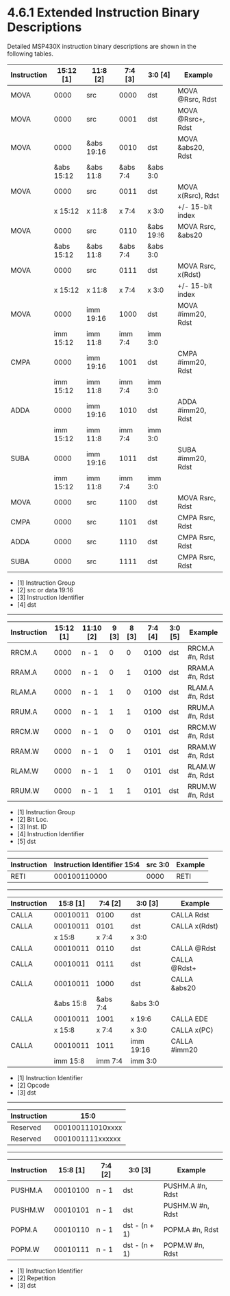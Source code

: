 # 4.6.1 Extended Instruction Binary Descriptions

Detailed MSP430X instruction binary descriptions are shown in the following tables.

| Instruction | 15:12 [1]  | 11:8 [2]   | 7:4 [3]  | 3:0 [4]    | Example             |
| ----------- | ---------- | ---------- | -------- | ---------- | ------------------- |
| MOVA        | 0000       | src        | 0000     | dst        | MOVA @Rsrc, Rdst    |
| MOVA        | 0000       | src        | 0001     | dst        | MOVA @Rsrc+, Rdst   |
| MOVA        | 0000       | &abs 19:16 | 0010     | dst        | MOVA &abs20, Rdst   |
|             | &abs 15:12 | &abs 11:8  | &abs 7:4 | &abs 3:0   |                     |
| MOVA        | 0000       | src        | 0011     | dst        | MOVA x(Rsrc), Rdst  |
|             | x 15:12    | x 11:8     | x 7:4    | x 3:0      | +/- 15-bit index    |
| MOVA        | 0000       | src        | 0110     | &abs 19:!6 | MOVA Rsrc, &abs20   |
|             | &abs 15:12 | &abs 11:8  | &abs 7:4 | &abs 3:0   |                     |
| MOVA        | 0000       | src        | 0111     | dst        | MOVA Rsrc, x(Rdst)  |
|             | x 15:12    | x 11:8     | x 7:4    | x 3:0      | +/- 15-bit index    |
| MOVA        | 0000       | imm 19:16  | 1000     | dst        | MOVA #imm20, Rdst   |
|             | imm 15:12  | imm 11:8   | imm 7:4  | imm 3:0    |                     |
| CMPA        | 0000       | imm 19:16  | 1001     | dst        | CMPA #imm20, Rdst   |
|             | imm 15:12  | imm 11:8   | imm 7:4  | imm 3:0    |                     |
| ADDA        | 0000       | imm 19:16  | 1010     | dst        | ADDA #imm20, Rdst   |
|             | imm 15:12  | imm 11:8   | imm 7:4  | imm 3:0    |                     |
| SUBA        | 0000       | imm 19:16  | 1011     | dst        | SUBA #imm20, Rdst   |
|             | imm 15:12  | imm 11:8   | imm 7:4  | imm 3:0    |                     |
| MOVA        | 0000       | src        | 1100     | dst        | MOVA Rsrc, Rdst     |
| CMPA        | 0000       | src        | 1101     | dst        | CMPA Rsrc, Rdst     |
| ADDA        | 0000       | src        | 1110     | dst        | CMPA Rsrc, Rdst     |
| SUBA        | 0000       | src        | 1111     | dst        | CMPA Rsrc, Rdst     |

- [1] Instruction Group
- [2] src or data 19:16
- [3] Instruction Identifier
- [4] dst

---

| Instruction | 15:12 [1] | 11:10 [2] | 9 [3] | 8 [3] | 7:4 [4] | 3:0 [5] | Example         |
| ----------- | --------- | --------- | ----- | ----- | ------- | ------- | --------------- |
| RRCM.A      | 0000      | n - 1     | 0     | 0     | 0100    | dst     | RRCM.A #n, Rdst |
| RRAM.A      | 0000      | n - 1     | 0     | 1     | 0100    | dst     | RRAM.A #n, Rdst |
| RLAM.A      | 0000      | n - 1     | 1     | 0     | 0100    | dst     | RLAM.A #n, Rdst |
| RRUM.A      | 0000      | n - 1     | 1     | 1     | 0100    | dst     | RRUM.A #n, Rdst |
| RRCM.W      | 0000      | n - 1     | 0     | 0     | 0101    | dst     | RRCM.W #n, Rdst |
| RRAM.W      | 0000      | n - 1     | 0     | 1     | 0101    | dst     | RRAM.W #n, Rdst |
| RLAM.W      | 0000      | n - 1     | 1     | 0     | 0101    | dst     | RLAM.W #n, Rdst |
| RRUM.W      | 0000      | n - 1     | 1     | 1     | 0101    | dst     | RRUM.W #n, Rdst |

- [1] Instruction Group
- [2] Bit Loc.
- [3] Inst. ID
- [4] Instruction Identifier
- [5] dst

---

| Instruction | Instruction Identifier 15:4 | src 3:0 | Example |
| ----------- | --------------------------- | ------- | ------- |
| RETI        | 000100110000                | 0000    | RETI    |

---

| Instruction | 15:8 [1]  | 7:4 [2]  | 3:0 [3]   | Example       |
| ----------- | --------- | -------- | --------- | ------------- |
| CALLA       | 00010011  | 0100     | dst       | CALLA Rdst    |
| CALLA       | 00010011  | 0101     | dst       | CALLA x(Rdst) |
|             | x 15:8    | x 7:4    | x 3:0     |               |
| CALLA       | 00010011  | 0110     | dst       | CALLA @Rdst   |
| CALLA       | 00010011  | 0111     | dst       | CALLA @Rdst+  |
| CALLA       | 00010011  | 1000     | dst       | CALLA &abs20  |
|             | &abs 15:8 | &abs 7:4 | &abs 3:0  |               |
| CALLA       | 00010011  | 1001     | x 19:6    | CALLA EDE     |
|             | x 15:8    | x 7:4    | x 3:0     | CALLA x(PC)   |
| CALLA       | 00010011  | 1011     | imm 19:16 | CALLA #imm20  |
|             | imm 15:8  | imm 7:4  | imm 3:0   |               |

- [1] Instruction Identifier
- [2] Opcode
- [3] dst

---

| Instruction | 15:0             |
| ----------- | ---------------- |
| Reserved    | 000100111010xxxx |
| Reserved    | 0001001111xxxxxx |

---

| Instruction | 15:8 [1] | 7:4 [2] | 3:0 [3]       | Example          |
| ----------- | -------- | ------- | ------------- | ---------------- |
| PUSHM.A     | 00010100 | n - 1   | dst           | PUSHM.A #n, Rdst |
| PUSHM.W     | 00010101 | n - 1   | dst           | PUSHM.W #n, Rdst |
| POPM.A      | 00010110 | n - 1   | dst - (n + 1) | POPM.A #n, Rdst  |
| POPM.W      | 00010111 | n - 1   | dst - (n + 1) | POPM.W #n, Rdst  |

- [1] Instruction Identifier
- [2] Repetition
- [3] dst
